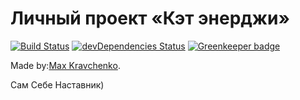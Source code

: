 # Личный проект «Кэт энерджи»

[![Build Status](https://travis-ci.org/Manimall/cat-energy.svg?branch=master)](https://travis-ci.org/Manimall/cat-energy)
[![devDependencies Status](https://david-dm.org/Manimall/cat-energy/dev-status.svg?style=flat-square)](https://david-dm.org/Manimall/cat-energy?type=dev)
[![Greenkeeper badge](https://badges.greenkeeper.io/Manimall/cat-energy.svg)](https://greenkeeper.io/)

Made by:[Max Kravchenko](https://up.htmlacademy.ru/adaptive/13/user/544023).  

Сам Себе Наставник)
